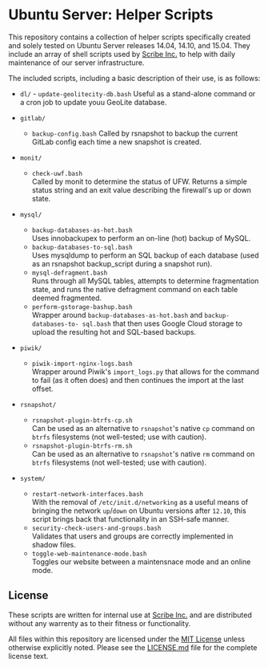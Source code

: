 # Ubuntu Server: Helper Scripts

This repository contains a collection of helper scripts specifically created and solely tested on Ubuntu Server releases 14.04, 14.10, and 15.04. They include an array of shell scripts used by [Scribe Inc.](https://scribenet.com) to help with daily maintenance of our server infrastructure.

The included scripts, including a basic description of their use, is as follows:

- `dl/`
      - `update-geolitecity-db.bash`
        Useful as a stand-alone command or a cron job to update youu GeoLite database.

- `gitlab/`
    - `backup-config.bash`
      Called by rsnapshot to backup the current GitLab config each time a new 
      snapshot is created.
    
- `monit/`
    - `check-uwf.bash`  
      Called by monit to determine the status of UFW. Returns a simple status string 
      and an exit value describing the firewall's up or down state.

- `mysql/`
    - `backup-databases-as-hot.bash`    
      Uses innobackupex to perform an on-line (hot) backup of MySQL.
    - `backup-databases-to-sql.bash`  
      Uses mysqldump to perform an SQL backup of each database (used as an rsnapshot 
      backup_script during a snapshot run).
    - `mysql-defragment.bash`  
      Runs through all MySQL tables, attempts to determine fragmentation state, and 
      runs the native defragment command on each table deemed fragmented.
    - `perform-gstorage-bashup.bash`  
      Wrapper around `backup-databases-as-hot.bash` and `backup-databases-to-
      sql.bash` that then uses Google Cloud storage to upload the resulting hot and 
      SQL-based backups.
    
- `piwik/`
    - `piwik-import-nginx-logs.bash`  
      Wrapper around Piwik's `import_logs.py` that allows for the command to fail (as it often does) and then continues the import at the last offset.
    
- `rsnapshot/`
    - `rsnapshot-plugin-btrfs-cp.sh`  
      Can be used as an alternative to `rsnapshot`'s native `cp` command on `btrfs` 
      filesystems (not well-tested; use with caution).
    - `rsnapshot-plugin-btrfs-rm.sh`  
      Can be used as an alternative to `rsnapshot`'s native `rm` command on `btrfs`
      filesystems (not well-tested; use with caution).
    
- `system/`
    - `restart-network-interfaces.bash`  
      With the removal of `/etc/init.d/networking` as a useful means of bringing the 
      network `up`/`down` on Ubuntu versions after `12.10`, this script brings back 
      that functionality in an SSH-safe manner.
    - `security-check-users-and-groups.bash`  
      Validates that users and groups are correctly implemented in shadow files.
    - `toggle-web-maintenance-mode.bash`  
      Toggles our website between a maintensnace mode and an online mode.
    
## License

These scripts are written for internal use at [Scribe Inc.](https://scribenet.com)
and are distributed without any warrenty as to their fitness or functionality.

All files within this repository are licensed under the [MIT License](LICENSE.md)
unless otherwise explicitly noted. Please see the [LICENSE.md](LICENSE.md) file 
for the complete license text.
